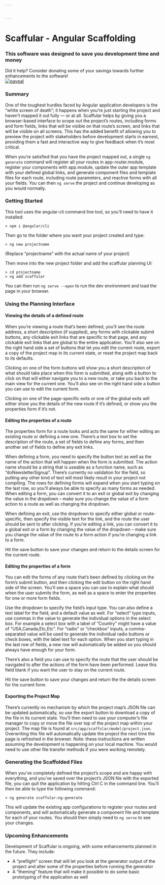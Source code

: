 ```yaml
---


---
```


<h1 id="scaffular---angular-scaffolding">Scaffular - Angular Scaffolding</h1>
<h3 id="this-software-was-designed-to-save-you-development-time-and-money">This software was designed to save you development time and money</h3>
<p>Did it help? Consider donating some of your savings towards further enhancements to the software!<br>
<a href="https://www.paypal.com/cgi-bin/webscr?cmd=_s-xclick&amp;hosted_button_id=QZVW63UBEBQYU&amp;source=url"><img src="https://www.paypalobjects.com/en_US/i/btn/btn_donate_SM.gif" alt="paypal"></a></p>
<h3 id="summary">Summary</h3>
<p>One of the toughest hurdles faced by Angular application developers is the “white screen of death”; it happens when you’re just starting the project and haven’t mapped it out fully — or at all. Scaffular helps by giving you a browser-based interface to scope out the project’s routes, including forms and form fields, links that will be visible on that route’s screen, and links that will be visible on all screens. This has the added benefit of allowing you to preview the project with stakeholders before development starts in earnest, providing them a fast and interactive way to give feedback when it’s most critical.</p>
<p>When you’re satisfied that you have the project mapped out, a single <code>ng generate</code> command will register all your routes in app-router.module, register your components with app.module, update the outer app template with your defined global links, and generate component files and template files for each route, including route parameters, and reactive forms with all your fields. You can then <code>ng serve</code> the project and continue developing as you would normally.</p>
<h3 id="getting-started">Getting Started</h3>
<p>This tool uses the angular-cli command line tool, so you’ll need to have it installed:</p>
<pre><code>&gt; npm i @angular/cli
</code></pre>
<p>Then go to the folder where you want your project created and type:</p>
<pre><code>&gt; ng new projectname
</code></pre>
<p>(Replace “projectname” with the actual name of your project)</p>
<p>Then move into the new project folder and add the scaffular planning UI:</p>
<pre><code>&gt; cd projectname
&gt; ng add scaffular
</code></pre>
<p>You can then run <code>ng serve --open</code> to run the dev environment and load the page in your browser.</p>
<h3 id="using-the-planning-interface">Using the Planning Interface</h3>
<h4 id="viewing-the-details-of-a-defined-route">Viewing the details of a defined route</h4>
<p>When you’re viewing a route that’s been defined, you’ll see the route address, a short description (if supplied), any forms with clickable submit buttons, any clickable exit links that are specific to that page, and any clickable exit links that are global to the entire application. You’ll also see on the right hand side a set of buttons that let you edit the current route, export a copy of the project map in its current state, or reset the project map back to its defaults.</p>
<p>Clicking on one of the form buttons will show you a short description of what should take place when this form is submitted, along with a button to click on that will either navigate you to a new route, or take you back to the main view for the current one. You’ll also see on the right hand side a button you can use to edit the current form.</p>
<p>Clicking on one of the page-specific exits or one of the global exits will either show you the details of the new route if it’s defined, or show you the properties form if it’s not.</p>
<h4 id="editing-the-properties-of-a-route">Editing the properties of a route</h4>
<p>The properties form for a route looks and acts the same for either editing an existing route or defining a new one. There’s a text box to set the description of the route, a set of fields to define any forms, and then another set of fields to define any exit links.</p>
<p>When defining a form, you need to specify the button text as well as the name of the action that will happen when the form is submitted. The action name should be a string that is useable as a function name, such as “doNewsletterSignup”. There’s currently no validation for the field, so putting any other kind of text will most likely result in your project not compiling. The rows for defining forms will expand when you start typing on the last row, so you’ll always be able to specify as many forms as needed. When editing a form, you can convert it to an exit or global exit by changing the value in the dropdown – make sure you change the value of a form action to a route as well as changing the dropdown.</p>
<p>When defining an exit, use the dropdown to specify either global or route-specific, then specify the visible text for the link, and the route the user should be sent to after clicking. If you’re editing a link, you can convert it to a global exit or a form by changing the value of the dropdown – make sure you change the value of the route to a form action if you’re changing a link to a form.</p>
<p>Hit the save button to save your changes and return to the details screen for the current route.</p>
<h4 id="editing-the-properties-of-a-form">Editing the properties of a form</h4>
<p>You can edit the forms of any route that’s been defined by clicking on the form’s submit button, and then clicking the edit button on the right hand side of the screen. You’ll see a space you can use to explain what should when the user submits the form, as well as a space to enter the properties for one or more form fields.</p>
<p>Use the dropdown to specify the field’s input type. You can also define a text label for the field, and a default value as well. For “select” type inputs, use commas in the value to generate the individual options in the select box. For example a select box with a label of “Country” might have a value of “USA,Canada,Etc,Etc”. For “radio” or “checkbox” inputs, a comma-separated value will be used to generate the individual radio buttons or check boxes, with the label text for each option. When you start typing in the last row of fields, a new row will automatically be added so you should always have enough for your form.</p>
<p>There’s also a field you can use to specify the route that the user should be navigated to after the actions of the form have been performed. Leave this field blank if you want the user to stay on the current route.</p>
<p>Hit the save button to save your changes and return the the details screen for the current form.</p>
<h4 id="exporting-the-project-map">Exporting the Project Map</h4>
<p>There’s currently no mechanism by which the project map’s JSON file can be updated automatically, so use the export button to download a copy of the file in its current state. You’ll then need to use your computer’s file manager to copy or move the file over top of the project map within your project. The map file is found at <code>src/app/scaffular/model/project.json</code>. Overwriting this file will automatically update the project the next time the page is refreshed in the browser. Note: these instructions are written assuming the development is happening on your local machine. You would need to use other file transfer methods if you were working remotely.</p>
<h3 id="generating-the-scaffolded-files">Generating the Scaffolded Files</h3>
<p>When you’ve completely defined the project’s scope and are happy with everything, and you’ve saved over the project’s JSON file with the exported file, you can quit the application by hitting Ctrl C in the command line. You’ll then be able to type the following command:</p>
<pre><code>&gt; ng generate scaffular:ng-generate
</code></pre>
<p>This will update the existing app configurations to register your routes and components, and will automatically generate a component file and template for each of your routes. You should then simply need to <code>ng serve</code> to see your changes.</p>
<h3 id="upcoming-enhancements">Upcoming Enhancements</h3>
<p>Development of Scaffular is ongoing, with some enhancements planned in the future. They include:</p>
<ul>
<li>A “preflight” screen that will let you look at the generator output of the project and alter some of the properties before running the generator</li>
<li>A “theming” feature that will make it possible to do some basic prototyping of the application as well</li>
</ul>

